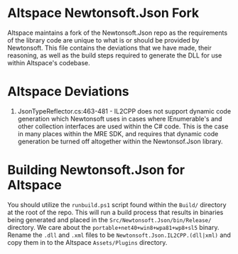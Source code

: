 # Altspace Newtonsoft.Json Fork

Altspace maintains a fork of the Newtonsoft.Json repo as the requirements of the library code are unique to what is or should be provided by Newtonsoft.  This file contains the deviations that we have made, their reasoning, as well as the build steps required to generate the DLL for use within Altspace's codebase.

# Altspace Deviations

1. JsonTypeReflector.cs:463-481 - IL2CPP does not support dynamic code generation which Newtonsoft uses in cases where IEnumerable's and other collection interfaces are used within the C# code.  This is the case in many places within the MRE SDK, and requires that dynamic code generation be turned off altogether within the Newtonsof.Json library.

# Building Newtonsoft.Json for Altspace

You should utilize the `runbuild.ps1` script found within the `Build/` directory at the root of the repo.  This will run a build process that results in binaries being generated and placed in the `Src/Newtonsoft.Json/bin/Release/` directory.  We care about the `portable+net40+win8+wpa81+wp8+sl5` binary.  Rename the `.dll` and `.xml` files to be `Newtonsoft.Json.IL2CPP.(dll|xml)` and copy them in to the Altspace `Assets/Plugins` directory.  